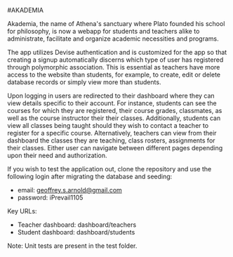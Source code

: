 #AKADEMIA

Akademia, the name of Athena's sanctuary where Plato founded his school for philosophy, is now a webapp for students and teachers alike to administrate, facilitate and organize academic necessities and programs.

The app utilizes Devise authentication and is customized for the app so that creating a signup automatically discerns which type of user has registered through polymorphic association. This is essential as teachers have more access to the website than students, for example, to create, edit or delete database records or simply view more than students.

Upon logging in users are redirected to their dashboard where they can view details specific to their account. For instance, students can see the courses for which they are registered, their course grades, classmates, as well as the course instructor their their classes. Additionally, students can view all classes being taught should they wish to contact a teacher to register for a specific course. Alternatively, teachers can view from their dashboard the classes they are teaching, class rosters, assignments for their classes. Either user can navigate between different pages depending upon their need and authorization.

If you wish to test the application out, clone the repository and use the following login after migrating the database and seeding:
* email: geoffrey.s.arnold@gmail.com
* password: iPrevail1105

Key URLs:
* Teacher dashboard: dashboard/teachers
* Student dashboard: dashboard/students

Note: Unit tests are present in the test folder.
